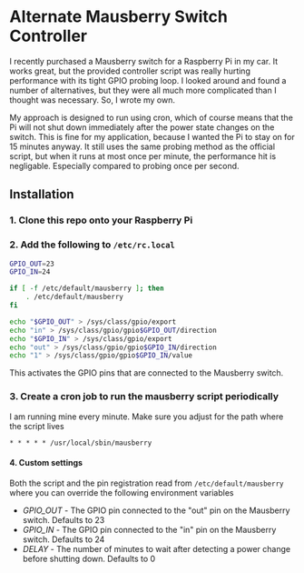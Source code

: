 # Alternate Mausberry Switch Controller

I recently purchased a Mausberry switch for a Raspberry Pi in my car. It works great, but the provided controller script was really hurting performance with its tight GPIO probing loop. I looked around and found a number of alternatives, but they were all much more complicated than I thought was necessary. So, I wrote my own.

My approach is designed to run using cron, which of course means that the Pi will not shut down immediately after the power state changes on the switch. This is fine for my application, because I wanted the Pi to stay on for 15 minutes anyway. It still uses the same probing method as the official script, but when it runs at most once per minute, the performance hit is negligable. Especially compared to probing once per second.

## Installation

### 1. Clone this repo onto your Raspberry Pi

### 2. Add the following to `/etc/rc.local`

````sh
GPIO_OUT=23
GPIO_IN=24

if [ -f /etc/default/mausberry ]; then
    . /etc/default/mausberry
fi

echo "$GPIO_OUT" > /sys/class/gpio/export
echo "in" > /sys/class/gpio/gpio$GPIO_OUT/direction
echo "$GPIO_IN" > /sys/class/gpio/export
echo "out" > /sys/class/gpio/gpio$GPIO_IN/direction
echo "1" > /sys/class/gpio/gpio$GPIO_IN/value
````

This activates the GPIO pins that are connected to the Mausberry switch.

### 3. Create a cron job to run the mausberry script periodically

I am running mine every minute. Make sure you adjust for the path where the script lives

    * * * * * /usr/local/sbin/mausberry
    
#### 4. Custom settings

Both the script and the pin registration read from `/etc/default/mausberry` where you can override the following environment variables

* *GPIO_OUT* - The GPIO pin connected to the "out" pin on the Mausberry switch. Defaults to 23
* *GPIO_IN* - The GPIO pin connected to the "in" pin on the Mausberry switch. Defaults to 24
* *DELAY* - The number of minutes to wait after detecting a power change before shutting down. Defaults to 0
